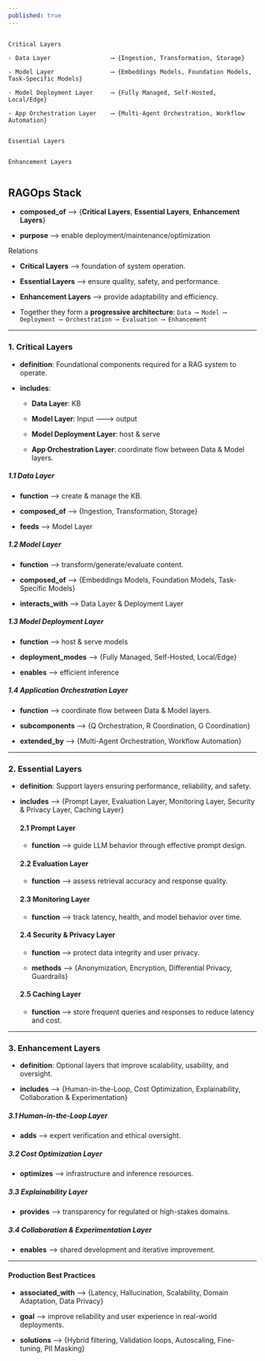 ```yaml
---
published: true
---
```


```

Critical Layers

- Data Layer                 ⟶ {Ingestion, Transformation, Storage}

- Model Layer                ⟶ {Embeddings Models, Foundation Models, Task-Specific Models}

- Model Deployment Layer     ⟶ {Fully Managed, Self-Hosted, Local/Edge}

- App Orchestration Layer    ⟶ {Multi-Agent Orchestration, Workflow Automation}


Essential Layers


Enhancement Layers


```



## **RAGOps Stack**

- **composed_of** ⟶ {**Critical Layers**, **Essential Layers**, **Enhancement Layers**}

- **purpose** ⟶ enable deployment/maintenance/optimization

Relations

- **Critical Layers** ⟶ foundation of system operation.

- **Essential Layers** ⟶ ensure quality, safety, and performance.

- **Enhancement Layers** ⟶ provide adaptability and efficiency.

- Together they form a **progressive architecture**:
   `Data ⟶ Model ⟶ Deployment ⟶ Orchestration ⟶ Evaluation ⟶ Enhancement`





------

### 1. **Critical Layers**

- **definition**: Foundational components required for a RAG system to operate.

- **includes**:

    - **Data Layer**: KB

    - **Model Layer**: Input ---> output

    - **Model Deployment Layer**: host & serve

    - **App Orchestration Layer**: coordinate flow between Data & Model layers.

##### 1.1 **Data Layer**

- **function** ⟶ create & manage the KB.

- **composed_of** ⟶ {Ingestion, Transformation, Storage}

- **feeds** ⟶ Model Layer

##### 1.2 **Model Layer**

- **function** ⟶ transform/generate/evaluate content.

- **composed_of** ⟶ {Embeddings Models, Foundation Models, Task-Specific Models}

- **interacts_with** ⟶ Data Layer & Deployment Layer

##### 1.3 **Model Deployment Layer**

- **function** ⟶ host & serve models

- **deployment_modes** ⟶ {Fully Managed, Self-Hosted, Local/Edge}

- **enables** ⟶ efficient inference

##### 1.4 **Application Orchestration Layer**

- **function** ⟶ coordinate flow between Data & Model layers.

- **subcomponents** ⟶ {Q Orchestration, R Coordination, G Coordination}

- **extended_by** ⟶ {Multi-Agent Orchestration, Workflow Automation}

------

### 2. **Essential Layers**

- **definition**: Support layers ensuring performance, reliability, and safety.

- **includes** ⟶ {Prompt Layer, Evaluation Layer, Monitoring Layer, Security & Privacy Layer, Caching Layer}

    #### 2.1 **Prompt Layer**

    - **function** ⟶ guide LLM behavior through effective prompt design.

    #### 2.2 **Evaluation Layer**

    - **function** ⟶ assess retrieval accuracy and response quality.

    #### 2.3 **Monitoring Layer**

    - **function** ⟶ track latency, health, and model behavior over time.

    #### 2.4 **Security & Privacy Layer**

    - **function** ⟶ protect data integrity and user privacy.

    - **methods** ⟶ {Anonymization, Encryption, Differential Privacy, Guardrails}

    #### 2.5 **Caching Layer**

    - **function** ⟶ store frequent queries and responses to reduce latency and cost.


------

### 3. **Enhancement Layers**

- **definition**: Optional layers that improve scalability, usability, and oversight.

- **includes** ⟶ {Human-in-the-Loop, Cost Optimization, Explainability, Collaboration & Experimentation}

##### 3.1 **Human-in-the-Loop Layer**

- **adds** ⟶ expert verification and ethical oversight.

##### 3.2 **Cost Optimization Layer**

- **optimizes** ⟶ infrastructure and inference resources.

##### 3.3 **Explainability Layer**

- **provides** ⟶ transparency for regulated or high-stakes domains.

##### 3.4 **Collaboration & Experimentation Layer**

- **enables** ⟶ shared development and iterative improvement.

------


#### **Production Best Practices**

- **associated_with** ⟶ {Latency, Hallucination, Scalability, Domain Adaptation, Data Privacy}

- **goal** ⟶ improve reliability and user experience in real-world deployments.

- **solutions** ⟶ {Hybrid filtering, Validation loops, Autoscaling, Fine-tuning, PII Masking}